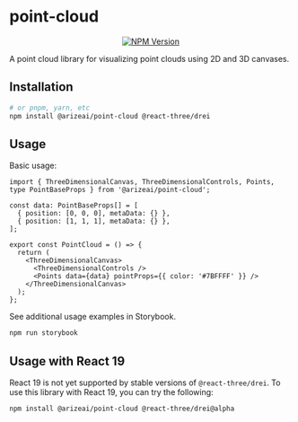# point-cloud

<p align="center">
<a href="https://www.npmjs.com/package/@arizeai/point-cloud">
  <img alt="NPM Version" src="https://img.shields.io/npm/v/%40arizeai%2Fpoint-cloud">
</a>
</p>

A point cloud library for visualizing point clouds using 2D and 3D canvases.

## Installation

```bash
# or pnpm, yarn, etc
npm install @arizeai/point-cloud @react-three/drei
```

## Usage

Basic usage:

```tsx
import { ThreeDimensionalCanvas, ThreeDimensionalControls, Points, type PointBaseProps } from '@arizeai/point-cloud';

const data: PointBaseProps[] = [
  { position: [0, 0, 0], metaData: {} },
  { position: [1, 1, 1], metaData: {} },
];

export const PointCloud = () => {
  return (
    <ThreeDimensionalCanvas>
      <ThreeDimensionalControls />
      <Points data={data} pointProps={{ color: '#7BFFFF' }} />
    </ThreeDimensionalCanvas>
  );
};
```

See additional usage examples in Storybook.

```bash
npm run storybook
```

## Usage with React 19

React 19 is not yet supported by stable versions of `@react-three/drei`. To use this library with React 19, you can try the following:

```bash
npm install @arizeai/point-cloud @react-three/drei@alpha
```
